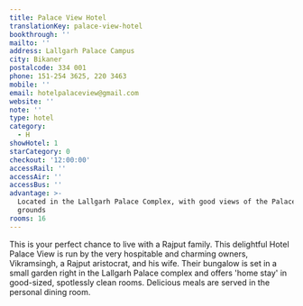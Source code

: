 ```yaml
---
title: Palace View Hotel
translationKey: palace-view-hotel
bookthrough: ''
mailto: ''
address: Lallgarh Palace Campus
city: Bikaner
postalcode: 334 001
phone: 151-254 3625, 220 3463
mobile: ''
email: hotelpalaceview@gmail.com
website: ''
note: ''
type: hotel
category:
  - H
showHotel: 1
starCategory: 0
checkout: '12:00:00'
accessRail: ''
accessAir: ''
accessBus: ''
advantage: >-
  Located in the Lallgarh Palace Complex, with good views of the Palace and
  grounds
rooms: 16
---
```

This is your perfect chance to live with a Rajput family. This delightful Hotel Palace View is run by the very hospitable and charming owners, Vikramsingh, a Rajput aristocrat, and his wife.     Their bungalow is set in a small garden right in the Lallgarh Palace complex and offers 'home stay' in good-sized, spotlessly clean rooms. Delicious meals are served in the personal dining room.